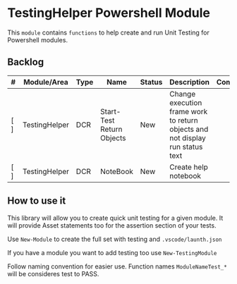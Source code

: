 # TestingHelper Powershell Module

This `module` contains `functions` to help create and run Unit Testing for Powershell modules.

## Backlog

| #   | Module/Area   | Type | Name                      | Status | Description                                                                   | Comments |
| --- | ------------- | ---- | ------------------------- | ------ | ----------------------------------------------------------------------------- | -------- |
| [ ] | TestingHelper | DCR  | Start-Test Return Objects | New    | Change execution frame work to return objects and not display run status text |          |
| [ ] | TestingHelper | DCR  | NoteBook                  | New    | Create help notebook                                                          |          |

## How to use it

This library will allow you to create quick unit testing for a given module. It will provide Asset statements too for the assertion section of your tests.

Use `New-Module`  to create the full set with testing and `.vscode/launth.json`

If you have a module you want to add testing too use `New-TestingModule`

Follow naming convention for easier use. Function names `ModuleNameTest_*` will be consideres test to PASS.